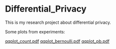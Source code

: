 # Differential_Privacy
This is my research project about differential privacy.

Some plots from experiments:

[qqplot_count.pdf](https://github.com/thisjunjiang/Differential_Privacy/files/1250447/qqplot_count.pdf)
[qqplot_bernoulli.pdf](https://github.com/thisjunjiang/Differential_Privacy/files/1250448/qqplot_bernoulli.pdf)
[qqplot_pb.pdf](https://github.com/thisjunjiang/Differential_Privacy/files/1250449/qqplot_pb.pdf)
